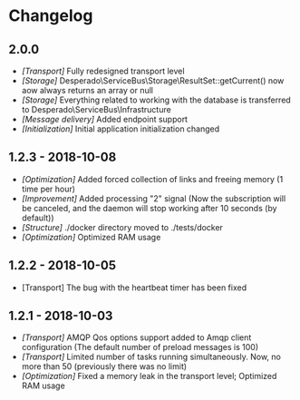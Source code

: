 # Changelog

## 2.0.0
- *[Transport]* Fully redesigned transport level
- *[Storage]* Desperado\ServiceBus\Storage\ResultSet::getCurrent() now aow always returns an array or null
- *[Storage]* Everything related to working with the database is transferred to Desperado\ServiceBus\Infrastructure
- *[Message delivery]* Added endpoint support
- *[Initialization]* Initial application initialization changed

## 1.2.3 - 2018-10-08
- *[Optimization]* Added forced collection of links and freeing memory (1 time per hour)
- *[Improvement]* Added processing "2" signal (Now the subscription will be canceled, and the daemon will stop working after 10 seconds (by default))
- *[Structure]* ./docker directory moved to ./tests/docker 
- *[Optimization]* Optimized RAM usage


## 1.2.2 - 2018-10-05
- [Transport] The bug with the heartbeat timer has been fixed

## 1.2.1 - 2018-10-03
- *[Transport]* AMQP Qos options support added to Amqp client configuration (The default number of preload messages is 100)
- *[Transport]* Limited number of tasks running simultaneously. Now, no more than 50 (previously there was no limit)
- *[Optimization]* Fixed a memory leak in the transport level; Optimized RAM usage